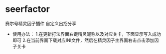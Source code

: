 # seerfactor
赛尔号精灵因子插件 自定义出招分享
- 使用办法：
          1.在更新打法界面右键精灵昵称以及对应关卡，下面显示写入成功即可
          2.在当前界面下载对应INI文件，然后在精灵因子主界面右击点击添加因子关卡
